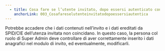 ```yaml
---
  - title: Cosa fare se l’utente invitato, dopo essersi autenticato con SPID/CIE, non riesce a completare l’accesso?
    anchorLink: 003_Cosafareselutenteinvitatodopoessersiautentica
---
```


Potrebbe accadere che i dati contenuti nell’invito e i dati ereditati da SPID/CIE dell’utenza invitata non coincidano.
In questo caso, la persona col ruolo di Super Admin deve controllare di aver correttamente inserito i dati anagrafici nel modulo di invito, ed eventualmente, modificarli.

